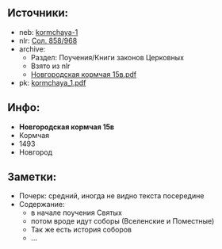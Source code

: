 ## Источники:

* neb: [kormchaya-1][neb]
* nlr: [Сол. 858/968][nlr]
* archive:
    * Раздел: Поучения/Книги законов Церковных
    * Взято из nlr
    * [Новгородская кормчая 15в.pdf][archive]
* pk: [kormchaya_1.pdf][pk]

## Инфо:

* **Новгородская кормчая 15в**
* Кормчая
* 1493
* Новгород

## Заметки:

* Почерк: средний, иногда не видно текста посередине
* Содержание:
    * в начале поучения Святых
    * потом вроде идут соборы (Вселенские и Поместные)
    * Так же есть история соборов
    * ...

[neb]: https://kp.rusneb.ru/item/material/kormchaya-1

[nlr]: https://nlr.ru/manuscripts/RA1527/elektronnyiy-katalog?ab=EDFEF953-44C2-4D5E-BB8E-12B943104A16

[archive]: https://drive.google.com/file/d/1uYm4UxACBvpLRDdxhZdEGYIDnBfflkPz/view?usp=sharing

[pk]: ../../../../../../pravoslavie/canons/kormchij/kormchaya_1.pdf